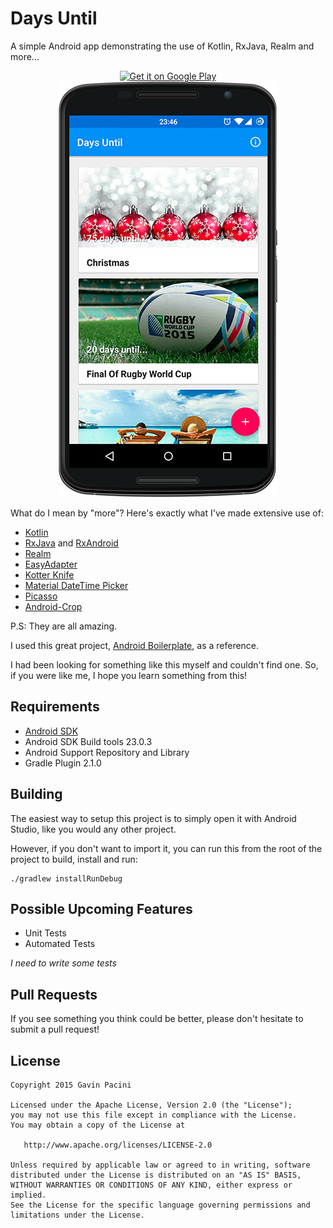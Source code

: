 Days Until
===================
A simple Android app demonstrating the use of Kotlin, RxJava, Realm and more...

<p align="center">
    <a href="https://play.google.com/store/apps/details?id=com.gpacini.daysuntil"><img src="http://www.android.com/images/brand/get_it_on_play_logo_large.png" alt="Get it on Google Play"/></a><br/>
    <img src="images/list.png" alt="Web Launcher"/>
</p>

What do I mean by "more"? Here's exactly what I've made extensive use of:

 - [Kotlin](https://kotlinlang.org/)
 - [RxJava](https://github.com/ReactiveX/RxJava) and [RxAndroid](https://github.com/ReactiveX/RxAndroid)
 - [Realm](https://realm.io/)
 - [EasyAdapter](https://github.com/ribot/easy-adapter)
 - [Kotter Knife](https://github.com/JakeWharton/kotterknife)
 - [Material DateTime Picker](https://github.com/wdullaer/MaterialDateTimePicker)
 - [Picasso](http://square.github.io/picasso/)
 - [Android-Crop](https://github.com/jdamcd/android-crop)
 
P.S: They are all amazing.

I used this great project, [Android Boilerplate](https://github.com/hitherejoe/Android-Boilerplate), as a reference.

I had been looking for something like this myself and couldn't find one. So, if you were like me, I hope you learn something from this!

Requirements
------------
 - [Android SDK](http://developer.android.com/sdk/index.html)
 - Android SDK Build tools 23.0.3
 - Android Support Repository and Library
 - Gradle Plugin 2.1.0
 
Building
--------
The easiest way to setup this project is to simply open it with Android Studio, like you would any other project.
 
However, if you don't want to import it, you can run this from the root of the project to build, install and run:

    ./gradlew installRunDebug

Possible Upcoming Features
--------
 - Unit Tests
 - Automated Tests

*I need to write some tests*

Pull Requests
--------
If you see something you think could be better, please don't hesitate to submit a pull request! 

License
--------------

    Copyright 2015 Gavin Pacini

    Licensed under the Apache License, Version 2.0 (the "License");
    you may not use this file except in compliance with the License.
    You may obtain a copy of the License at

       http://www.apache.org/licenses/LICENSE-2.0

    Unless required by applicable law or agreed to in writing, software
    distributed under the License is distributed on an "AS IS" BASIS,
    WITHOUT WARRANTIES OR CONDITIONS OF ANY KIND, either express or implied.
    See the License for the specific language governing permissions and
    limitations under the License.